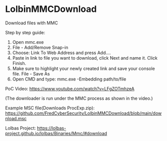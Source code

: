 # LolbinMMCDownload
Download files with MMC

Step by step guide:
1. Open mmc.exe
2. File - Add/Remove Snap-in
3. Choose: Link To Web Address and press Add....
4. Paste in link to file you want to download, click Next and name it. Click Finish.
5. Make sure to highlight your newly created link and save your console file. File - Save As
6. Open CMD and type: mmc.exe -Embedding path/to/file

PoC Video: https://www.youtube.com/watch?v=LFgZOTmhzeA

(The downloader is run under the MMC process as shown in the video.)

Example MSC file(Downloads ProcExp.zip): https://github.com/FredCyberSecurity/LolbinMMCDownload/blob/main/download.msc

Lolbas Project: https://lolbas-project.github.io/lolbas/Binaries/Mmc/#download

